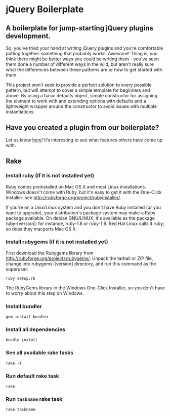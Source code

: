 # jQuery Boilerplate

## A boilerplate for jump-starting jQuery plugins development.
So, you've tried your hand at writing jQuery plugins and you're comfortable putting together something that probably works. Awesome! Thing is, you think there might be better ways you could be writing them - you've seen them done a number of different ways in the wild, but aren't really sure what the differences between these patterns are or how to get started with them.

This project won't seek to provide a perfect solution to every possible pattern, but will attempt to cover a simple template for beginners and above. By using a basic defaults object, simple constructor for assigning the element to work with and extending options with defaults and a lightweight wrapper around the constructor to avoid issues with multiple instantiations.

## Have you created a plugin from our boilerplate?
Let us know [here](https://github.com/zenorocha/jquery-boilerplate/wiki/Sites)! It’s interesting to see what features others have come up with.

## Rake

### Install ruby (if it is not installed yet)

Ruby comes preinstalled on Mac OS X and most Linux installations. Windows doesn't come with Ruby, but it's easy to get it with the One-Click Installer: see http://rubyforge.org/project/rubyinstaller/.

If you're on a Unix/Linux system and you don't have Ruby installed (or you want to upgrade), your distribution's package system may make a Ruby package available. On debian GNU/LINUX, it's available as the package ruby-[version]: for instance, ruby-1.8 or ruby-1.9. Red Hat Linux calls it ruby; so does they macports Mac OS X.

### Install rubygems (if it is not installed yet)

First download the Rubygems library from http://rubyforge.org/projects/rubygems/. Unpack the tarball or ZIP file, change into rubygems-[version] directory, and run this command as the superuser:

```
ruby setup.rb
```

The RubyGems library in the Windows One-Click Installer, so you don't have to worry about this step on Windows.

### Install bundler

```
gem install bundler
```

### Install all dependencies

```
bundle install
```

### See all available rake tasks

```
rake -T
```

### Run default rake task

```
rake
```

### Run `taskname` rake task

```
rake taskname
```
